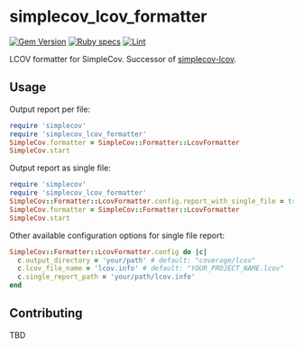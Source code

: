 # simplecov_lcov_formatter

[![Gem Version](https://badge.fury.io/rb/simplecov_lcov_formatter.svg)](https://badge.fury.io/rb/simplecov_lcov_formatter)
[![Ruby specs](https://github.com/t-mario-y/simplecov_lcov_formatter/actions/workflows/ruby.yml/badge.svg)](https://github.com/t-mario-y/simplecov_lcov_formatter/actions/workflows/ruby.yml)
[![Lint](https://github.com/t-mario-y/simplecov_lcov_formatter/actions/workflows/lint.yml/badge.svg)](https://github.com/t-mario-y/simplecov_lcov_formatter/actions/workflows/lint.yml)

LCOV formatter for SimpleCov. Successor of [simplecov-lcov](https://github.com/fortissimo1997/simplecov-lcov).

## Usage

Output report per file:

```Ruby
require 'simplecov'
require 'simplecov_lcov_formatter'
SimpleCov.formatter = SimpleCov::Formatter::LcovFormatter
SimpleCov.start
```

Output report as single file:

```Ruby
require 'simplecov'
require 'simplecov_lcov_formatter'
SimpleCov::Formatter::LcovFormatter.config.report_with_single_file = true
SimpleCov.formatter = SimpleCov::Formatter::LcovFormatter
SimpleCov.start
```

Other available configuration options for single file report:

```Ruby
SimpleCov::Formatter::LcovFormatter.config do |c|
  c.output_directory = 'your/path' # default: "coverage/lcov"
  c.lcov_file_name = 'lcov.info' # default: "YOUR_PROJECT_NAME.lcov"
  c.single_report_path = 'your/path/lcov.info'
end
```

## Contributing

TBD
